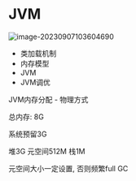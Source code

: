 # JVM

![image-20230907103604690](https://chenqf-blog-image.oss-cn-beijing.aliyuncs.com/images/image-20230907103604690.png)

+ 类加载机制
+ 内存模型
+ JVM
+ JVM调优







JVM内存分配 - 物理方式

总内存: 8G

系统预留3G

堆3G 元空间512M 栈1M



元空间大小一定设置, 否则频繁full GC

